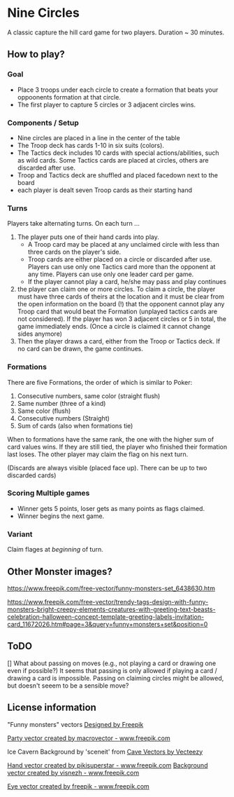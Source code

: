 
# Nine Circles

A classic capture the hill card game for two players. Duration ~ 30 minutes.
## How to play?

### Goal

- Place 3 troops under each circle to create a formation that beats your oppoonents formation at that circle.
- The first player to capture 5 circles or 3 adjacent circles wins.
### Components / Setup

- Nine circles are placed in a line in the center of the table
- The Troop deck has cards 1-10 in six suits (colors). 
- The Tactics deck includes 10 cards with special actions/abilities, such as wild cards. Some Tactics cards are placed at circles, others are discarded after use.
- Troop and Tactics deck are shuffled and placed facedown next to the board
- each player is dealt seven Troop cards as their starting hand

### Turns

Players take alternating turns. On each turn ...

1. The player puts one of their hand cards into play. 
    - A Troop card may be placed at any unclaimed circle with less than three cards on the player's side. 
    - Troop cards are either placed on a circle or discarded after use. Players can use only one Tactics card more than the opponent at any time. Players can use only one leader card per game.
    - If the player cannot play a card, he/she may pass and play continues
2. the player can claim one or more circles. To claim a circle, the player must have three cards of theirs at the location and it must be clear from the open information on the board (!) that the opponent cannot play any Troop card that would beat the Formation (unplayed tactics cards are not considered). If the player has won 3 adjacent circles or 5 in total, the game immediately ends. (Once a circle is claimed it cannot change sides anymore)
3. Then the player draws a card, either from the Troop or Tactics deck. If no card can be drawn, the game continues.

### Formations

There are five Formations, the order of which is similar to Poker:

1. Consecutive numbers, same color (straight flush)
2. Same number (three of a kind)
3. Same color (flush)
4. Consecutive numbers (Straight)
5. Sum of cards (also when formations tie)

When to formations have the same rank, the one with the higher sum of card values wins. If they are still tied, the player who finished their formation last loses. The other player may claim the flag on his next turn.

(Discards are always visible (placed face up). There can be up to two discarded cards)

### Scoring Multiple games

- Winner gets 5 points, loser gets as many points as flags claimed.
- Winner begins the next game.

### Variant

Claim flages at *beginning* of turn.

## Other Monster images?

https://www.freepik.com/free-vector/funny-monsters-set_6438630.htm

https://www.freepik.com/free-vector/trendy-tags-design-with-funny-monsters-bright-creepy-elements-creatures-with-greeting-text-beasts-celebration-halloween-concept-template-greeting-labels-invitation-card_11672026.htm#page=3&query=funny+monsters+set&position=0

## ToDO

[] What about passing on moves (e.g., not playing a card or drawing one even if possible?) It seems that passing is only allowed if playing a card / drawing a card is impossible. Passing on claiming circles might be allowed, but doesn't seeem to be a sensible move?

## License information

"Funny monsters" vectors [Designed by Freepik](http://www.freepik.com)

<a href='https://www.freepik.com/vectors/party'>Party vector created by macrovector - www.freepik.com</a>

Ice Cavern Background by 'sceneit' from <a href="https://www.vecteezy.com/free-vector/cave">Cave Vectors by Vecteezy</a>

<a href='https://www.freepik.com/vectors/hand'>Hand vector created by pikisuperstar - www.freepik.com</a>
<a href='https://www.freepik.com/vectors/background'>Background vector created by visnezh - www.freepik.com</a>

<a href='https://www.freepik.com/vectors/eye'>Eye vector created by freepik - www.freepik.com</a>